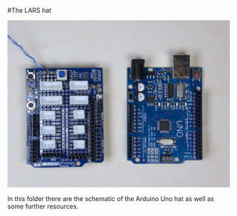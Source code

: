 #The LARS hat

<img width="500" alt="LARS" src="https://github.com/EmilAltmann/robotik/blob/main/documentaion/LARS/LARS_and_Arduino.JPG">

In this folder there are the schematic of the Arduino Uno hat as well as some further resources.